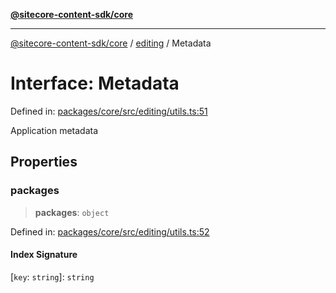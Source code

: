 [**@sitecore-content-sdk/core**](../../README.md)

***

[@sitecore-content-sdk/core](../../README.md) / [editing](../README.md) / Metadata

# Interface: Metadata

Defined in: [packages/core/src/editing/utils.ts:51](https://github.com/Sitecore/xmc-jss-dev/blob/7a47a67fd74bc6693c5676ead90b40a2c3227877/packages/core/src/editing/utils.ts#L51)

Application metadata

## Properties

### packages

> **packages**: `object`

Defined in: [packages/core/src/editing/utils.ts:52](https://github.com/Sitecore/xmc-jss-dev/blob/7a47a67fd74bc6693c5676ead90b40a2c3227877/packages/core/src/editing/utils.ts#L52)

#### Index Signature

\[`key`: `string`\]: `string`
